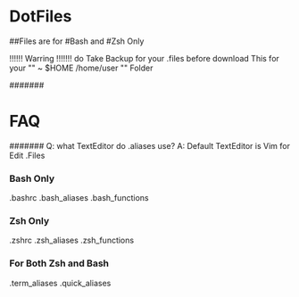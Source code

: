 DotFiles
========

##Files are for #Bash and #Zsh Only


!!!!!! Warring !!!!!!! 
do Take Backup for your .files before download This for 
your "" ~ $HOME /home/user "" Folder 

#######
# FAQ #
#######
Q: what TextEditor do .aliases use?
A: Default TextEditor is Vim for Edit .Files

### Bash Only
.bashrc
.bash_aliases
.bash_functions
### Zsh Only
.zshrc
.zsh_aliases
.zsh_functions
### For Both Zsh and Bash
.term_aliases
.quick_aliases

